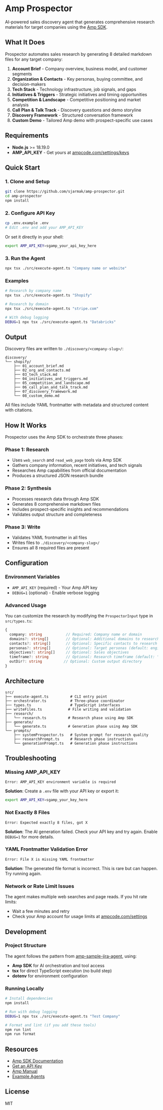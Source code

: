 # Amp Prospector

AI-powered sales discovery agent that generates comprehensive research materials for target companies using the [Amp SDK](https://ampcode.com/manual/sdk).

## What It Does

Prospector automates sales research by generating 8 detailed markdown files for any target company:

1. **Account Brief** - Company overview, business model, and customer segments
2. **Organization & Contacts** - Key personas, buying committee, and decision-makers
3. **Tech Stack** - Technology infrastructure, job signals, and gaps
4. **Initiatives & Triggers** - Strategic initiatives and timing opportunities
5. **Competition & Landscape** - Competitive positioning and market analysis
6. **Call Plan & Talk Track** - Discovery questions and demo storyline
7. **Discovery Framework** - Structured conversation framework
8. **Custom Demo** - Tailored Amp demo with prospect-specific use cases

## Requirements

- **Node.js** >= 18.19.0
- **AMP_API_KEY** - Get yours at [ampcode.com/settings/keys](https://ampcode.com/settings/keys)

## Quick Start

### 1. Clone and Setup

```bash
git clone https://github.com/sjarmak/amp-prospector.git
cd amp-prospector
npm install
```

### 2. Configure API Key

```bash
cp .env.example .env
# Edit .env and add your AMP_API_KEY
```

Or set it directly in your shell:

```bash
export AMP_API_KEY=sgamp_your_api_key_here
```

### 3. Run the Agent

```bash
npx tsx ./src/execute-agent.ts "Company name or website"
```

### Examples

```bash
# Research by company name
npx tsx ./src/execute-agent.ts "Shopify"

# Research by domain
npx tsx ./src/execute-agent.ts "stripe.com"

# With debug logging
DEBUG=1 npx tsx ./src/execute-agent.ts "Databricks"
```

## Output

Discovery files are written to `./discovery/<company-slug>/`:

```
discovery/
└── shopify/
    ├── 01_account_brief.md
    ├── 02_org_and_contacts.md
    ├── 03_tech_stack.md
    ├── 04_initiatives_and_triggers.md
    ├── 05_competition_and_landscape.md
    ├── 06_call_plan_and_talk_track.md
    ├── 07_discovery_framework.md
    └── 08_custom_demo.md
```

All files include YAML frontmatter with metadata and structured content with citations.

## How It Works

Prospector uses the Amp SDK to orchestrate three phases:

### Phase 1: Research
- Uses `web_search` and `read_web_page` tools via Amp SDK
- Gathers company information, recent initiatives, and tech signals
- Researches Amp capabilities from official documentation
- Produces a structured JSON research bundle

### Phase 2: Synthesis
- Processes research data through Amp SDK
- Generates 8 comprehensive markdown files
- Includes prospect-specific insights and recommendations
- Validates output structure and completeness

### Phase 3: Write
- Validates YAML frontmatter in all files
- Writes files to `./discovery/<company-slug>/`
- Ensures all 8 required files are present

## Configuration

### Environment Variables

- `AMP_API_KEY` (required) - Your Amp API key
- `DEBUG=1` (optional) - Enable verbose logging

### Advanced Usage

You can customize the research by modifying the `ProspectorInput` type in `src/types.ts`:

```typescript
{
  company: string           // Required: Company name or domain
  domains?: string[]        // Optional: Additional domains to research
  contacts?: string[]       // Optional: Specific contacts to research
  personas?: string[]       // Optional: Target personas (default: engineering leadership)
  objectives?: string[]     // Optional: Sales objectives
  timeframe?: string        // Optional: Research timeframe (default: "last 12 months")
  outDir?: string          // Optional: Custom output directory
}
```

## Architecture

```
src/
├── execute-agent.ts          # CLI entry point
├── orchestrator.ts           # Three-phase coordinator
├── types.ts                  # TypeScript interfaces
├── writeFiles.ts            # File writing and validation
├── research/
│   └── research.ts          # Research phase using Amp SDK
├── generate/
│   └── generate.ts          # Generation phase using Amp SDK
└── prompts/
    ├── systemProspector.ts   # System prompt for research quality
    ├── researchPrompt.ts     # Research phase instructions
    └── generationPrompt.ts   # Generation phase instructions
```

## Troubleshooting

### Missing AMP_API_KEY

```
Error: AMP_API_KEY environment variable is required
```

**Solution**: Create a `.env` file with your API key or export it:
```bash
export AMP_API_KEY=sgamp_your_key_here
```

### Not Exactly 8 Files

```
Error: Expected exactly 8 files, got X
```

**Solution**: The AI generation failed. Check your API key and try again. Enable `DEBUG=1` for more details.

### YAML Frontmatter Validation Error

```
Error: File X is missing YAML frontmatter
```

**Solution**: The generated file format is incorrect. This is rare but can happen. Try running again.

### Network or Rate Limit Issues

The agent makes multiple web searches and page reads. If you hit rate limits:
- Wait a few minutes and retry
- Check your Amp account for usage limits at [ampcode.com/settings](https://ampcode.com/settings)

## Development

### Project Structure

The agent follows the pattern from [amp-sample-jira-agent](https://github.com/Isuru-F/amp-sample-jira-agent), using:

- **Amp SDK** for AI orchestration and tool access
- **tsx** for direct TypeScript execution (no build step)
- **dotenv** for environment configuration

### Running Locally

```bash
# Install dependencies
npm install

# Run with debug logging
DEBUG=1 npx tsx ./src/execute-agent.ts "Test Company"

# Format and lint (if you add these tools)
npm run lint
npm run format
```

## Resources

- [Amp SDK Documentation](https://ampcode.com/manual/sdk)
- [Get an API Key](https://ampcode.com/settings/keys)
- [Amp Manual](https://ampcode.com/manual)
- [Example Agents](https://github.com/Isuru-F/amp-sample-jira-agent)

## License

MIT
